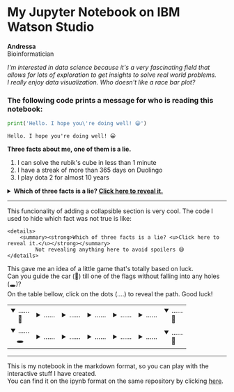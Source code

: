 <h1> My Jupyter Notebook on IBM Watson Studio </h1>

**Andressa**  
Bioinformatician

*I'm interested in data science because it's a very fascinating field that allows for lots of exploration to get insights to solve real world problems.*  
*I really enjoy data visualization. Who doesn't like a race bar plot?*

<h3>The following code prints a message for who is reading this notebook:</h3>


```python
print('Hello. I hope you\'re doing well! 😀')
```

    Hello. I hope you're doing well! 😀


<strong>Three facts about me, one of them is a lie.</strong>
1. I can solve the rubik's cube in less than 1 minute
2. I have a streak of more than 365 days on Duolingo
3. I play dota 2 for almost 10 years

<details>
    <summary><strong>Which of three facts is a lie? <u>Click here to reveal it.</u></strong></summary>
    I don't have a streak of more than 365 days on Duolingo. My longest streak was 121 days. 🔥 
</details>

---

This funcionality of adding a collapsible section is very cool. The code I used to hide which fact was not true is like:

    <details>
        <summary><strong>Which of three facts is a lie? <u>Click here to reveal it.</u></strong></summary>
             Not revealing anything here to avoid spoilers 😅
    </details>

This gave me an idea of a little game that's totally based on luck.  
Can you guide the car (🚕) till one of the flags without falling into any holes (🕳)?  
On the table bellow, click on the dots (....) to reveal the path. Good luck! 

| | | | | | | |
|:-:|:-:|:-:|:-:|:-:|:-:|:-:|
| <details open><summary>......</summary>🚕</details> | <details><summary>......</summary>🚕</details> | <details><summary>......</summary>🕳</details> | <details><summary>......</summary>🚕</details> | <details><summary>......</summary>🕳</details> | <details><summary>......</summary>🕳</details> | <details open><summary>......</summary>🏁</details> |
| <details open><summary>......</summary>🕳</details> | <details><summary>......</summary>🕳</details> | <details><summary>......</summary>🚕</details> | <details><summary>......</summary>🕳</details> | <details><summary>......</summary>🚕</details> | <details><summary>......</summary>🚕</details> | <details open ><summary>......</summary>🏁</details> |

---

This is my notebook in the markdown format, so you can play with the interactive stuff I have created.  
You can find it on the ipynb format on the same repository by clicking [here](https://github.com/valengo/data-science/tree/main/tools4DS). 







